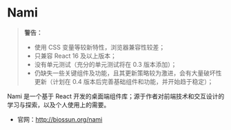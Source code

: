 # Nami

> **警告：**
>
> -   使用 CSS 变量等较新特性，浏览器兼容性较差；
> -   只兼容 React 16 及以上版本；
> -   没有单元测试（充分的单元测试将在 0.3 版本添加）；
> -   仍缺失一些关键组件及功能，且其更新策略较为激进，会有大量破坏性更新（计划在 0.4 版本后完善基础组件和功能，并开始趋于稳定）；

Nami 是一个基于 React 开发的桌面端组件库；源于作者对前端技术和交互设计的学习与探索，以及个人使用上的需要。

-   官网：http://biossun.org/nami
